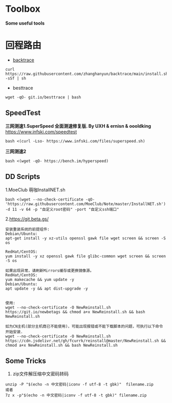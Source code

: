 # Toolbox
**Some useful tools**

# 回程路由
- [backtrace](https://github.com/zhanghanyun/backtrace)
```
curl https://raw.githubusercontent.com/zhanghanyun/backtrace/main/install.sh -sSf | sh
```
- besttrace
```
wget -qO- git.io/besttrace | bash
```

## SpeedTest
**三网测速1.SuperSpeed 全面测速修复版. By UXH & ernisn & oooldking**
<https://www.infski.com/speedtest>
```
bash <(curl -Lso- https://www.infski.com/files/superspeed.sh)
```
**三网测速2** 
```
bash <(wget -qO- https://bench.im/hyperspeed)
```

## DD Scripts
1.MoeClub 萌咖InstallNET.sh
```
bash <(wget --no-check-certificate -qO- 'https://raw.githubusercontent.com/MoeClub/Note/master/InstallNET.sh') -d 11 -v 64 -p "自定义root密码" -port "自定义ssh端口"
```
2.https://git.beta.gs/
```
安装重装系统的前提组件:
Debian/Ubuntu:
apt-get install -y xz-utils openssl gawk file wget screen && screen -S os

RedHat/CentOS:
yum install -y xz openssl gawk file glibc-common wget screen && screen -S os

如果出现异常，请刷新Mirrors缓存或更换镜像源。
RedHat/CentOS:
yum makecache && yum update -y
Debian/Ubuntu:
apt update -y && apt dist-upgrade -y


使用:
wget --no-check-certificate -O NewReinstall.sh https://git.io/newbetags && chmod a+x NewReinstall.sh && bash NewReinstall.sh

如为CN主机(部分主机商已不能使用)，可能出现报错或不能下载脚本的问题，可执行以下命令开始安装.
wget --no-check-certificate -O NewReinstall.sh https://cdn.jsdelivr.net/gh/fcurrk/reinstall@master/NewReinstall.sh && chmod a+x NewReinstall.sh && bash NewReinstall.sh
```
## Some Tricks
1. zip文件解压缩中文密码转码
```
unzip -P "$(echo -n 中文密码|iconv -f utf-8 -t gbk)"  filename.zip
或者
7z x -p"$(echo -n 中文密码|iconv -f utf-8 -t gbk)" filename.zip
```
